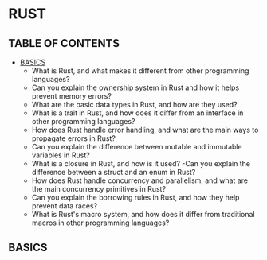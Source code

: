 # RUST

## TABLE OF CONTENTS

- [BASICS](#basics)
    - What is Rust, and what makes it different from other programming languages?
    - Can you explain the ownership system in Rust and how it helps prevent memory errors?
    - What are the basic data types in Rust, and how are they used?
    - What is a trait in Rust, and how does it differ from an interface in other programming languages?
    - How does Rust handle error handling, and what are the main ways to propagate errors in Rust?
    - Can you explain the difference between mutable and immutable variables in Rust?
    - What is a closure in Rust, and how is it used?
    -Can you explain the difference between a struct and an enum in Rust?
    - How does Rust handle concurrency and parallelism, and what are the main concurrency primitives in Rust?
    - Can you explain the borrowing rules in Rust, and how they help prevent data races?
    - What is Rust's macro system, and how does it differ from traditional macros in other programming languages?

<a name="basics" />

## BASICS
